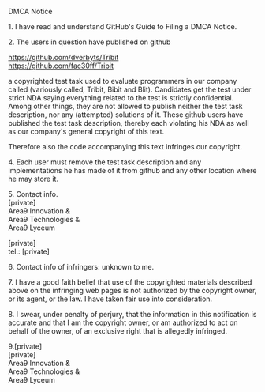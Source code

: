 DMCA Notice

1\. I have read and understand GitHub's Guide to Filing a DMCA Notice.

2\. The users in question have published on github

https://github.com/dverbyts/Tribit  
https://github.com/fac30ff/Tribit

a copyrighted test task used to evaluate programmers in our company
called (variously called, Tribit, Bibit and Blit). Candidates get the
test under strict NDA saying everything related to the test is
strictly confidential. Among other things, they are not allowed to
publish neither the test task description, nor any (attempted)
solutions of it. These github users have published the test task
description, thereby each violating his NDA as well as our company's
general copyright of this text.

Therefore also the code accompanying this text infringes our copyright.

4\. Each user must remove the test task description and any
implementations he has made of it from github and any other location
where he may store it.

5\. Contact info.  
[private]  
Area9 Innovation &  
Area9 Technologies &  
Area9 Lyceum

[private]  
tel.: [private]

6\. Contact info of infringers: unknown to me.

7\. I have a good faith belief that use of the copyrighted materials
described above on the infringing web pages is not authorized by the
copyright owner, or its agent, or the law. I have taken fair use into
consideration.

8\. I swear, under penalty of perjury, that the information in this
notification is accurate and that I am the copyright owner, or am
authorized to act on behalf of the owner, of an exclusive right that
is allegedly infringed.

9\.[private]  
[private]  
Area9 Innovation &  
Area9 Technologies &  
Area9 Lyceum

